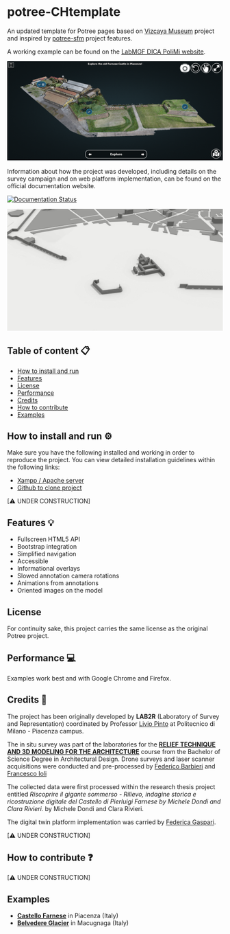 # potree-CHtemplate

An updated template for Potree pages based on [Vizcaya Museum](https://github.com/VizcayaMuseum/Kiosk) project and inspired by [potree-sfm](https://github.com/hokiespurs/potree-sfm) project features.

A working example can be found on the [LabMGF DICA PoliMi website](https://labmgf.dica.polimi.it/pujob/potree-template/).

![ Home page of the Potree based platform](./screenshots/home.png "Homepage of the Potree based platform of the Farnese Castel in Piacenza (Italy)")

Information about how the project was developed, including details on the survey campaign and on web platform implementation, can be found on the official documentation website.

[![Documentation Status](https://readthedocs.org/projects/potree-chtemplate/badge/?version=latest)](https://potree-chtemplate.readthedocs.io/en/latest/?badge=latest)

![3D Reconstruction of the construction phases](./screenshots/arsenalephases.gif "3D Reconstruction of the construction phases")

## **Table of content** 📋

- [How to install and run](#how-to-install-and-run-⚙)
- [Features](#features-💡)
- [License](#license)
- [Performance](#performance-💻)
- [Credits](#credits-👥)
- [How to contribute](#how-to-contribute-❓)
- [Examples](#examples)

## **How to install and run** ⚙

Make sure you have the following installed and working in order to reproduce the project. You can view detailed installation guidelines within the following links:
* [Xampp / Apache server](https://www.apachefriends.org/index.html)
* [Github to clone project](https://git-scm.com/downloads)

[⚠ UNDER CONSTRUCTION]

## **Features** 💡
- Fullscreen HTML5 API
- Bootstrap integration
- Simplified navigation
- Accessible
- Informational overlays
- Slowed annotation camera rotations
- Animations from annotations
- Oriented images on the model

## **License**

For continuity sake, this project carries the same license as the original Potree project.

## **Performance** 💻
Examples work best and with Google Chrome and Firefox.

## **Credits** 👥

The project has been originally developed by **LAB2R** (Laboratory of Survey and Representation) coordinated by Professor [Livio Pinto](https://www.researchgate.net/profile/Livio-Pinto) at Politecnico di Milano - Piacenza campus.

The in situ survey was part of the laboratories for the [**RELIEF TECHNIQUE AND 3D MODELING FOR THE ARCHITECTURE**](https://www11.ceda.polimi.it/schedaincarico/schedaincarico/controller/scheda_pubblica/SchedaPublic.do?&evn_default=evento&c_classe=735710&polij_device_category=DESKTOP&__pj0=0&__pj1=93e89e7f2db93a52f4de53beb4e38ea2) course from the Bachelor of Science Degree in Architectural Design. Drone surveys and laser scanner acquisitions were conducted and pre-processed by [Federico Barbieri](https://www.linkedin.com/in/federico-barbieri-8006a0228/) and [Francesco Ioli](https://www.linkedin.com/in/francesco-ioli-640061160/)

The collected data were first processed within the research thesis project entitled *Riscoprire il gigante sommerso - Rilievo, indagine storica e ricostruzione digitale del Castello di Pierluigi Farnese by Michele Dondi and Clara Rivieri.* by Michele Dondi and Clara Rivieri.

The digital twin platform implementation was carried by [Federica Gaspari](https://www.linkedin.com/in/federicagaspari/).

[⚠ UNDER CONSTRUCTION]

## **How to contribute** ❓

[⚠ UNDER CONSTRUCTION]

## **Examples**

* [**Castello Farnese**](https://labmgf.dica.polimi.it/pujob/potree-template/) in Piacenza (Italy)
* [**Belvedere Glacier**](https://labmgf.dica.polimi.it/pujob/belvedere/) in Macugnaga (Italy)